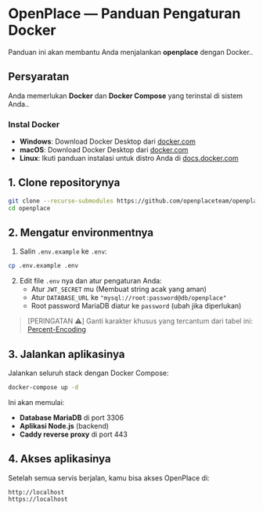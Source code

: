 # OpenPlace — Panduan Pengaturan Docker

Panduan ini akan membantu Anda menjalankan **openplace** dengan Docker..

## Persyaratan

Anda memerlukan **Docker** dan **Docker Compose** yang terinstal di sistem Anda..

### Instal Docker

-   **Windows**: Download Docker Desktop dari [docker.com](https://www.docker.com/products/docker-desktop/)
-   **macOS**: Download Docker Desktop dari [docker.com](https://www.docker.com/products/docker-desktop/)
-   **Linux**: Ikuti panduan instalasi untuk distro Anda di [docs.docker.com](https://docs.docker.com/engine/install/)

## 1. Clone repositorynya

```bash
git clone --recurse-submodules https://github.com/openplaceteam/openplace
cd openplace
```

## 2. Mengatur environmentnya

1. Salin `.env.example` ke `.env`:

```bash
cp .env.example .env
```

2. Edit file `.env` nya dan atur pengaturan Anda:
    - Atur `JWT_SECRET` mu (Membuat string acak yang aman)
    - Atur `DATABASE_URL` ke `"mysql://root:password@db/openplace"`
    - Root password MariaDB diatur ke `password` (ubah jika diperlukan)

> [PERINGATAN ⚠️]
> Ganti karakter khusus yang tercantum dari tabel ini: [Percent-Encoding](https://developer.mozilla.org/en-US/docs/Glossary/Percent-encoding)

## 3. Jalankan aplikasinya

Jalankan seluruh stack dengan Docker Compose:

```bash
docker-compose up -d
```

Ini akan memulai:

-   **Database MariaDB** di port 3306
-   **Aplikasi Node.js** (backend)
-   **Caddy reverse proxy** di port 443

## 4. Akses aplikasinya

Setelah semua servis berjalan, kamu bisa akses OpenPlace di:

```
http://localhost
https://localhost
```
